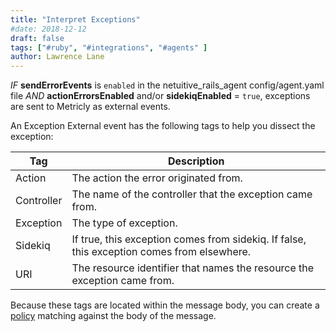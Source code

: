 ```yaml
---
title: "Interpret Exceptions"
#date: 2018-12-12
draft: false
tags: ["#ruby", "#integrations", "#agents" ]
author: Lawrence Lane
---
```


_IF_ **sendErrorEvents** is `enabled` in the netuitive_rails_agent config/agent.yaml file _AND_ **actionErrorsEnabled** and/or **sidekiqEnabled**  = `true`, exceptions are sent to Metricly as external events.

An Exception External event has the following tags to help you dissect the exception:

| Tag        | Description                                                                                |
|------------|--------------------------------------------------------------------------------------------|
| Action     | The action the error originated from.                                                      |
| Controller | The name of the controller that the exception came from.                                   |
| Exception  | The type of exception.                                                                     |
| Sidekiq    | If true, this exception comes from sidekiq. If false, this exception comes from elsewhere. |
| URI        | The resource identifier that names the resource the exception came from.                   |

Because these tags are located within the message body, you can create a [policy][1] matching against the body of the message.

[1]: /capacity-monitoring/policies
